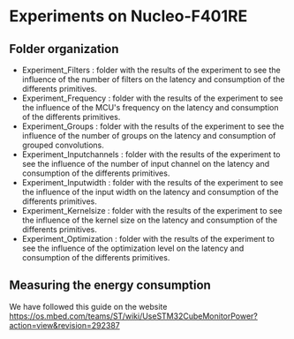 # Experiments on Nucleo-F401RE 

## Folder organization

* Experiment_Filters : folder with the results of the experiment to see the influence of the number of filters on the latency and consumption of the differents primitives.
* Experiment_Frequency : folder with the results of the experiment to see the influence of the MCU's frequency on the latency and consumption of the differents primitives.
* Experiment_Groups :  folder with the results of the experiment to see the influence of the number of groups on the latency and consumption of grouped convolutions.
* Experiment_Inputchannels : folder with the results of the experiment to see the influence of the number of input channel on the latency and consumption of the differents primitives.
* Experiment_Inputwidth : folder with the results of the experiment to see the influence of the input width on the latency and consumption of the differents primitives.
* Experiment_Kernelsize : folder with the results of the experiment to see the influence of the kernel size on the latency and consumption of the differents primitives.
* Experiment_Optimization : folder with the results of the experiment to see the influence of the optimization level on the latency and consumption of the differents primitives.

## Measuring the energy consumption

We have followed this guide on the website https://os.mbed.com/teams/ST/wiki/UseSTM32CubeMonitorPower?action=view&revision=292387

